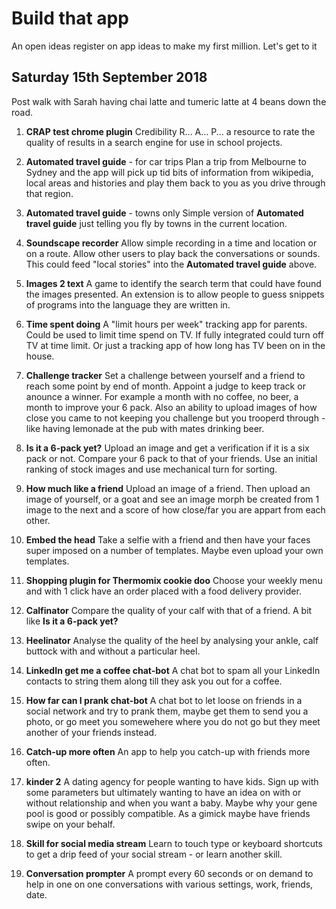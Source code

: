 # Build that app

An open ideas register on app ideas to make my first million. Let's get to it

## Saturday 15th September 2018

Post walk with Sarah having chai latte and tumeric latte at 4 beans down the road.

1. **CRAP test chrome plugin**
  Credibility R... A... P... a resource to rate the quality of results in a
  search engine for use in school projects.

1. **Automated travel guide** - for car trips Plan a trip from Melbourne to
  Sydney and the app will pick up tid bits of information from wikipedia,
  local areas and histories and play them back to you as you drive through
  that region.

1. **Automated travel guide** - towns only
  Simple version of **Automated travel guide** just telling you fly by towns in
  the current location.

1. **Soundscape recorder**
  Allow simple recording in a time and location or on a route. Allow other
  users to play back the conversations or sounds. This could feed "local
  stories" into the **Automated travel guide** above.

1. **Images 2 text**
  A game to identify the search term that could have found the images
  presented. An extension is to allow people to guess snippets of programs into
  the language they are written in.

1. **Time spent doing**
  A "limit hours per week" tracking app for parents. Could be used to limit
  time spend on TV. If fully integrated could turn off TV at time limit. Or
  just a tracking app of how long has TV been on in the house.

1. **Challenge tracker**
  Set a challenge between yourself and a friend to reach some point by end of
  month. Appoint a judge to keep track or anounce a winner. For example a month
  with no coffee, no beer, a month to improve your 6 pack. Also an ability to
  upload images of how close you came to not keeping you challenge but you
  trooperd through - like having lemonade at the pub with mates drinking beer.

1. **Is it a 6-pack yet?**
  Upload an image and get a verification if it is a six pack or not. Compare
  your 6 pack to that of your friends. Use an initial ranking of stock images
  and use mechanical turn for sorting.

1. **How much like a friend**
  Upload an image of a friend. Then upload an image of yourself, or a goat and
  see an image morph be created from 1 image to the next and a score of how
  close/far you are appart from each other.

1. **Embed the head**
  Take a selfie with a friend and then have your faces super imposed on a
  number of templates. Maybe even upload your own templates.

1. **Shopping plugin for Thermomix cookie doo**
  Choose your weekly menu and with 1 click have an order placed with a food
  delivery provider.

1. **Calfinator**
  Compare the quality of your calf with that of a friend. A bit like **Is it a
  6-pack yet?**

1. **Heelinator**
  Analyse the quality of the heel by analysing your ankle, calf buttock with
  and without a particular heel.

1. **LinkedIn get me a coffee chat-bot**
  A chat bot to spam all your LinkedIn contacts to string them along till they
  ask you out for a coffee.

1. **How far can I prank chat-bot**
  A chat bot to let loose on friends in a social network and try to prank them,
  maybe get them to send you a photo, or go meet you somewehere where you do
  not go but they meet another of your friends instead.

1. **Catch-up more often**
  An app to help you catch-up with friends more often.

1. **kinder 2**
  A dating agency for people wanting to have kids. Sign up with some parameters
  but ultimately wanting to have an idea on with or without relationship and
  when you want a baby. Maybe why your gene pool is good or possibly
  compatible. As a gimick maybe have friends swipe on your behalf.

1. **Skill for social media stream**
  Learn to touch type or keyboard shortcuts to get a drip feed of your social
  stream - or learn another skill.

1. **Conversation prompter**
  A prompt every 60 seconds or on demand to help in one on one conversations
  with various settings, work, friends, date.


